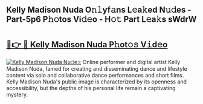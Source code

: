 ## Kelly Madison Nuda O𝚗𝚕yf𝚊ns L𝚎a𝚔ed N𝚞𝚍es - Part-5p6 P𝚑𝚘tos Vi𝚍𝚎o - H𝚘𝚝 Part L𝚎a𝚔s sWdrW

# <h2><a href="http://kfa12tp.oniu.top/?m=Kelly+Madison+Nuda">🔗👉 🔴 Kelly Madison Nuda P𝚑ot𝚘𝚜 V𝚒d𝚎o</a></h2>

[![Kelly Madison Nuda Nu𝚍e𝚜](https://i.imgur.com/0qMVB7G.gif)](http://kfa12tp.oniu.top/?m=Kelly+Madison+Nuda)
Online performer and digital artist Kelly Madison Nuda, famed for creating and disseminating dance and lifestyle content via solo and collaborative dance performances and short films. Kelly Madison Nuda's public image is characterized by its openness and accessibility, but the depths of his personal life remain a captivating mystery.  
